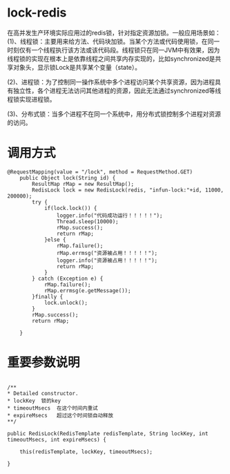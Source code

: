# lock-redis
在高并发生产环境实际应用过的redis锁，针对指定资源加锁。一般应用场景如：
(1)、线程锁：主要用来给方法、代码块加锁。当某个方法或代码使用锁，在同一时刻仅有一个线程执行该方法或该代码段。线程锁只在同一JVM中有效果，因为线程锁的实现在根本上是依靠线程之间共享内存实现的，比如synchronized是共享对象头，显示锁Lock是共享某个变量（state）。

(2)、进程锁：为了控制同一操作系统中多个进程访问某个共享资源，因为进程具有独立性，各个进程无法访问其他进程的资源，因此无法通过synchronized等线程锁实现进程锁。

(3)、分布式锁：当多个进程不在同一个系统中，用分布式锁控制多个进程对资源的访问。



# 调用方式

```
@RequestMapping(value = "/lock", method = RequestMethod.GET)
    public Object lock(String id) {
        ResultMap rMap = new ResultMap();
        RedisLock lock = new RedisLock(redis, "infun-lock:"+id, 11000, 200000);
        try {
            if(lock.lock()) {
                logger.info("代码成功运行！！！！！");
                Thread.sleep(10000);
                rMap.success();
                return rMap;
            }else {
                rMap.failure();
                rMap.errmsg("资源被占用！！！！！");
                logger.info("资源被占用！！！！！");
                return rMap;
            }
        } catch (Exception e) {
            rMap.failure();
            rMap.errmsg(e.getMessage());
        }finally {
            lock.unlock();
        }
        rMap.success();
        return rMap;
        
    }
```
    
# 重要参数说明

```

/**
* Detailed constructor.
* lockKey  锁的key
* timeoutMsecs  在这个时间内重试
* expireMsecs   超过这个时间锁自动释放
**/

public RedisLock(RedisTemplate redisTemplate, String lockKey, int timeoutMsecs, int expireMsecs) {

    this(redisTemplate, lockKey, timeoutMsecs);
    
}

```
    
